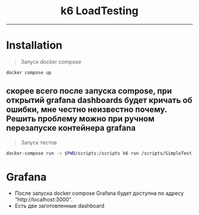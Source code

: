 <div align="center">
	     <h1>k6 LoadTesting</h1>
</div>

---

# Installation
> Запуск docker compose
```bash
docker compose up
```
скорее всего после запуска compose, при открытий grafana dashboards будет кричать об ошибки,
мне честно неизвестно почему. Решить проблему можно при ручном перезапуске контейнера grafana
---
> Запуск тестов
```bash
docker-compose run -v $PWD/scripts:/scripts k6 run /scripts/SimpleTest.js
```

# Grafana
- После запуска docker compose Grafana будет доступна по адресу "http://localhost:3000".
- Есть две заготовленные dashboard
